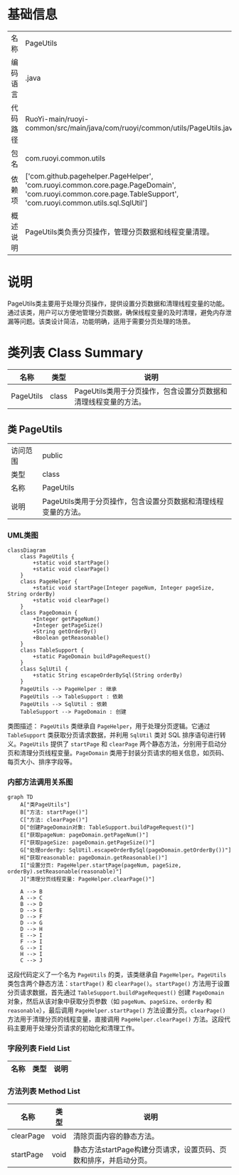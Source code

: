# 基础信息

|      |      |
|------|------|
| 名称 | PageUtils |
| 编码语言 | .java |
| 代码路径 | RuoYi-main/ruoyi-common/src/main/java/com/ruoyi/common/utils/PageUtils.java |
| 包名 | com.ruoyi.common.utils |
| 依赖项 | ['com.github.pagehelper.PageHelper', 'com.ruoyi.common.core.page.PageDomain', 'com.ruoyi.common.core.page.TableSupport', 'com.ruoyi.common.utils.sql.SqlUtil'] |
| 概述说明 | PageUtils类负责分页操作，管理分页数据和线程变量清理。 |

# 说明

PageUtils类主要用于处理分页操作，提供设置分页数据和清理线程变量的功能。通过该类，用户可以方便地管理分页数据，确保线程变量的及时清理，避免内存泄漏等问题。该类设计简洁，功能明确，适用于需要分页处理的场景。

# 类列表 Class Summary

| 名称   | 类型  | 说明 |
|-------|------|-------------|
| PageUtils | class | PageUtils类用于分页操作，包含设置分页数据和清理线程变量的方法。 |



## 类 PageUtils

|      |      |
|------|------|
| 访问范围 | public |
| 类型 | class |
| 名称 | PageUtils |
| 说明 | PageUtils类用于分页操作，包含设置分页数据和清理线程变量的方法。 |


### UML类图

```mermaid
classDiagram
    class PageUtils {
        +static void startPage()
        +static void clearPage()
    }
    class PageHelper {
        +static void startPage(Integer pageNum, Integer pageSize, String orderBy)
        +static void clearPage()
    }
    class PageDomain {
        +Integer getPageNum()
        +Integer getPageSize()
        +String getOrderBy()
        +Boolean getReasonable()
    }
    class TableSupport {
        +static PageDomain buildPageRequest()
    }
    class SqlUtil {
        +static String escapeOrderBySql(String orderBy)
    }
    PageUtils --> PageHelper : 继承
    PageUtils --> TableSupport : 依赖
    PageUtils --> SqlUtil : 依赖
    TableSupport --> PageDomain : 创建
```

类图描述：
`PageUtils` 类继承自 `PageHelper`，用于处理分页逻辑。它通过 `TableSupport` 类获取分页请求数据，并利用 `SqlUtil` 类对 SQL 排序语句进行转义。`PageUtils` 提供了 `startPage` 和 `clearPage` 两个静态方法，分别用于启动分页和清理分页线程变量。`PageDomain` 类用于封装分页请求的相关信息，如页码、每页大小、排序字段等。


### 内部方法调用关系图

```mermaid
graph TD
    A["类PageUtils"]
    B["方法: startPage()"]
    C["方法: clearPage()"]
    D["创建PageDomain对象: TableSupport.buildPageRequest()"]
    E["获取pageNum: pageDomain.getPageNum()"]
    F["获取pageSize: pageDomain.getPageSize()"]
    G["处理orderBy: SqlUtil.escapeOrderBySql(pageDomain.getOrderBy())"]
    H["获取reasonable: pageDomain.getReasonable()"]
    I["设置分页: PageHelper.startPage(pageNum, pageSize, orderBy).setReasonable(reasonable)"]
    J["清理分页线程变量: PageHelper.clearPage()"]

    A --> B
    A --> C
    B --> D
    D --> E
    D --> F
    D --> G
    D --> H
    E --> I
    F --> I
    G --> I
    H --> I
    C --> J
```

这段代码定义了一个名为 `PageUtils` 的类，该类继承自 `PageHelper`。`PageUtils` 类包含两个静态方法：`startPage()` 和 `clearPage()`。`startPage()` 方法用于设置分页请求数据，首先通过 `TableSupport.buildPageRequest()` 创建 `PageDomain` 对象，然后从该对象中获取分页参数（如 `pageNum`、`pageSize`、`orderBy` 和 `reasonable`），最后调用 `PageHelper.startPage()` 方法设置分页。`clearPage()` 方法用于清理分页的线程变量，直接调用 `PageHelper.clearPage()` 方法。这段代码主要用于处理分页请求的初始化和清理工作。

### 字段列表 Field List

| 名称  | 类型  | 说明 |
|-------|-------|------|

### 方法列表 Method List

| 名称  | 类型  | 说明 |
|-------|-------|------|
| clearPage | void | 清除页面内容的静态方法。 |
| startPage | void | 静态方法startPage构建分页请求，设置页码、页数和排序，并启动分页。 |




